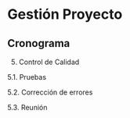 # Gestión Proyecto

## Cronograma 

5. Control de Calidad

  5.1. Pruebas
  
  5.2. Corrección de errores
  
  5.3. Reunión
